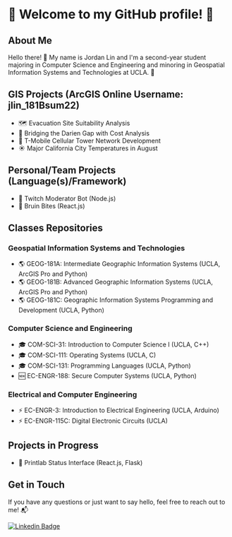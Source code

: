 # 🌟 Welcome to my GitHub profile! 🌟

## About Me
Hello there! 👋 My name is Jordan Lin and I'm a second-year student majoring in Computer Science and Engineering and minoring in Geospatial Information Systems and Technologies at UCLA. 🚀

## GIS Projects (ArcGIS Online Username: jlin_181Bsum22)
- 🗺️ Evacuation Site Suitability Analysis
- 🌉 Bridging the Darien Gap with Cost Analysis
- 📶 T-Mobile Cellular Tower Network Development
- ☀️ Major California City Temperatures in August

## Personal/Team Projects (Language(s)/Framework)
- 💬 Twitch Moderator Bot (Node.js)
- 🍔 Bruin Bites (React.js)

## Classes Repositories
### Geospatial Information Systems and Technologies
- 🌎 GEOG-181A: Intermediate Geographic Information Systems (UCLA, ArcGIS Pro and Python)
- 🌎 GEOG-181B: Advanced Geographic Information Systems (UCLA, ArcGIS Pro and Python)
- 🌎 GEOG-181C: Geographic Information Systems Programming and Development (UCLA, Python)

### Computer Science and Engineering
- 🎓 COM-SCI-31: Introduction to Computer Science I (UCLA, C++)
- 🎓 COM-SCI-111: Operating Systems (UCLA, C)
- 🎓 COM-SCI-131: Programming Languages (UCLA, Python)
- 🆕 EC-ENGR-188: Secure Computer Systems (UCLA, Python)

### Electrical and Computer Engineering
- ⚡ EC-ENGR-3: Introduction to Electrical Engineering (UCLA, Arduino)
- ⚡ EC-ENGR-115C: Digital Electronic Circuits (UCLA)

## Projects in Progress
- 🎨 Printlab Status Interface (React.js, Flask)

## Get in Touch
If you have any questions or just want to say hello, feel free to reach out to me! 📬

[![Linkedin Badge](https://img.shields.io/badge/-jordanlin-blue?style=flat-square&logo=Linkedin&logoColor=white&link=https://www.linkedin.com/in/jordanlin26/)](https://www.linkedin.com/in/jordanlin26/)
